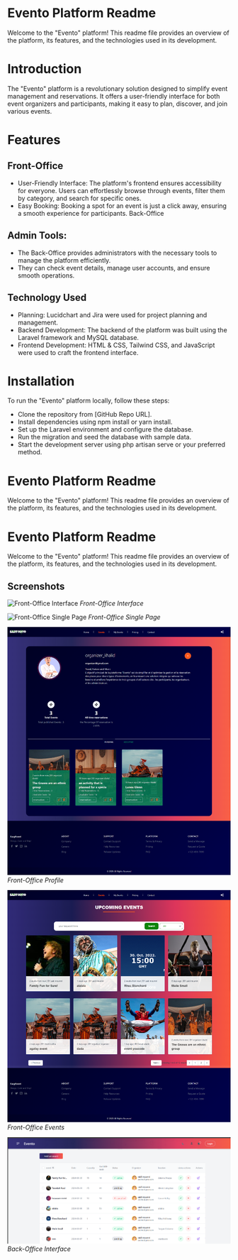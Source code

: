 
# Evento Platform Readme

Welcome to the "Evento" platform! This readme file provides an overview of the platform, its features, and the technologies used in its development.



# Introduction

The "Evento" platform is a revolutionary solution designed to simplify event management and reservations. It offers a user-friendly interface for both event organizers and participants, making it easy to plan, discover, and join various events.


# Features
## Front-Office

* User-Friendly Interface: The platform's frontend ensures accessibility for everyone. Users can effortlessly browse through events, filter them by category, and search for specific ones.
* Easy Booking: Booking a spot for an event is just a click away, ensuring a smooth experience for participants.
Back-Office

## Admin Tools: 
* The Back-Office provides administrators with the necessary tools to manage the platform efficiently. 
* They can check event details, manage user accounts, and ensure smooth operations.
## Technology Used
* Planning: Lucidchart and Jira were used for project planning and management.
* Backend Development: The backend of the platform was built using the Laravel framework and MySQL database.
* Frontend Development: HTML & CSS, Tailwind CSS, and JavaScript were used to craft the frontend interface.

# Installation
To run the "Evento" platform locally, follow these steps:

* Clone the repository from [GitHub Repo URL].
* Install dependencies using npm install or yarn install.
* Set up the Laravel environment and configure the database.
* Run the migration and seed the database with sample data.
* Start the development server using php artisan serve or your preferred method.
# Evento Platform Readme

Welcome to the "Evento" platform! This readme file provides an overview of the platform, its features, and the technologies used in its development.



# Evento Platform Readme

Welcome to the "Evento" platform! This readme file provides an overview of the platform, its features, and the technologies used in its development.



## Screenshots

![Front-Office Interface](https://github.com/khalid-oukha/evento/blob/main/screenshoots/home.png)
*Front-Office Interface*

![Front-Office Single Page](screenshoots/singlepage.png)
*Front-Office Single Page*

![Front-Office Profile](screenshoots/profile.png)
*Front-Office Profile*

![Front-Office Events](screenshoots/events.png)
*Front-Office Events*

![Back-Office Interface](https://github.com/khalid-oukha/evento/blob/main/screenshoots/dashboard.png)
*Back-Office Interface*

